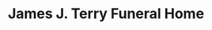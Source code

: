 ---
title: "James J. Terry Funeral Home"
url: /downingtown/james-j-terry-funeral-home/
shop: funeral directors
---